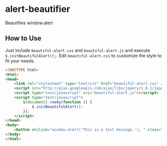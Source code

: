 alert-beautifier
================

Beautifies window.alert

## How to Use

Just include `beautiful-alert.css` and `beautiful-alert.js` and execute `$.initBeautifulAlert();`. Edit `beautiful-alert.css` to customize the style to fit your needs.

```html
<!DOCTYPE html>
<html>
<head>
    <link rel="stylesheet" type="text/css" href="beautiful-alert.css" />
    <script src="http://ajax.googleapis.com/ajax/libs/jquery/1.8.1/jquery.min.js"></script>
    <script type="text/javascript" src="beautiful-alert.js"></script>
    <script type="text/javascript">
        $(document).ready(function () {
            $.initBeautifulAlert();
        });
    </script>
</head>
<body>
    <button onclick="window.alert('This is a test message.'); " class="open-dialog">Test window.alert</button>
</body>
</html>
```
